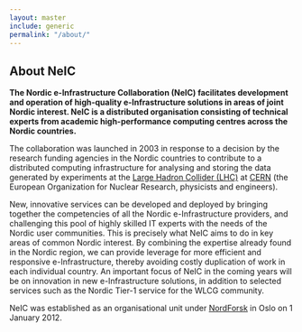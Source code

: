 ```yaml
---
layout: master
include: generic
permalink: "/about/"
---
```

## About NeIC

**The Nordic e-Infrastructure Collaboration (NeIC)  facilitates development and
operation of high-quality e-Infrastructure solutions in areas of joint Nordic
interest. NeIC is a distributed organisation consisting of technical experts
from academic high-performance computing centres across the Nordic countries.**

The collaboration was launched in 2003 in response to a decision by the research
funding agencies in the Nordic countries to contribute to a distributed
computing infrastructure for analysing and storing the data generated by
experiments at the [Large Hadron Collider (LHC)](http://home.web.cern.ch/about/accelerators/large-hadron-collider)
at [CERN](http://home.web.cern.ch/) (the European Organization for Nuclear
Research, physicists and engineers).

New, innovative services can be developed and deployed by bringing together the
competencies of all the Nordic e-Infrastructure providers, and challenging this
pool of highly skilled IT experts with the needs of the Nordic user communities.
This is precisely what NeIC aims to do in key areas of common Nordic
interest. By combining the expertise already found in the Nordic region, we can
provide leverage for more efficient and responsive e-Infrastructure, thereby
avoiding  costly duplication of work in each individual country. An important
focus of NeIC in the coming years will be on innovation in new e-Infrastructure
solutions, in addition to selected services such as the Nordic Tier-1 service
for the WLCG community.

NeIC was established as an organisational unit under
[NordForsk](http://www.nordforsk.org/en) in Oslo on 1 January 2012.
